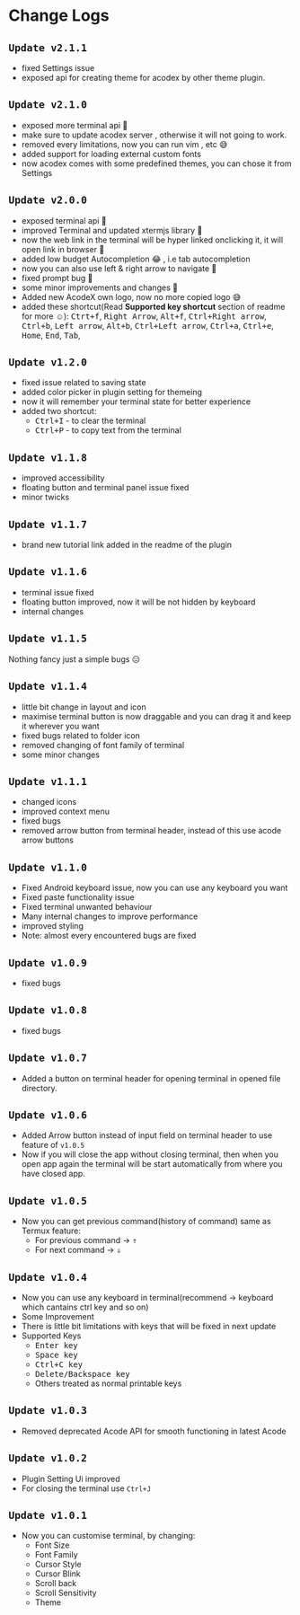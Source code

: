 Change Logs
=============

## `Update v2.1.1`

- fixed Settings issue
- exposed api for creating theme for acodex by other theme plugin.

## `Update v2.1.0`

- exposed more terminal api 🔌
- make sure to update acodex server , otherwise it will not going to work.
- removed every limitations, now you can run vim , etc 😅
- added support for loading external custom fonts
- now acodex comes with some predefined themes, you can chose it from Settings

## `Update v2.0.0`

- exposed terminal api 🔌
- improved Terminal and updated xtermjs library 🔼
- now the web link in the terminal will be hyper linked onclicking it, it will open link in browser 🔗
- added low budget Autocompletion 😂 , i.e tab autocompletion
- now you can also use left & right arrow to navigate 🧭
- fixed prompt bug 🐞
- some minor improvements and changes 🤫
- Added new AcodeX own logo, now no more copied logo 😅
- added these shortcut(Read <strong>Supported key shortcut</strong> section of readme for more ☺️): <kbd>Ctrt+f</kbd>, <kbd>Right Arrow</kbd>, <kbd>Alt+f</kbd>, <kbd>Ctrl+Right arrow</kbd>, <kbd>Ctrl+b</kbd>, <kbd>Left arrow</kbd>, <kbd>Alt+b</kbd>, <kbd>Ctrl+Left arrow</kbd>, <kbd>Ctrl+a</kbd>, <kbd>Ctrl+e</kbd>, <kbd>Home</kbd>, <kbd>End</kbd>, <kbd>Tab</kbd>, 
            
## `Update v1.2.0`
- fixed issue related to saving state
- added color picker in plugin setting for themeing
- now it will remember your terminal state for better experience
- added two shortcut:
    - <kbd>Ctrl+I</kbd> - to clear the terminal
    - <kbd>Ctrl+P</kbd> - to copy text from the terminal
    
## `Update v1.1.8`

- improved accessibility
- floating button and terminal panel issue fixed
- minor twicks

## `Update v1.1.7`

- brand new tutorial link added in the readme of the plugin

## `Update v1.1.6`

- terminal issue fixed
- floating button improved, now it will be not hidden by keyboard
- internal changes

## `Update v1.1.5`

Nothing fancy just a simple bugs 😑

## `Update v1.1.4`

- little bit change in layout and icon
- maximise terminal button is now draggable and you can drag it and keep it wherever you want
- fixed bugs related to folder icon
- removed changing of font family of terminal
- some minor changes

## `Update v1.1.1`

- changed icons
- improved context menu
- fixed bugs
- removed arrow button from terminal header, instead of this use acode arrow buttons

## `Update v1.1.0`

- Fixed Android keyboard issue, now you can use any keyboard you want
- Fixed paste functionality issue
- Fixed terminal unwanted behaviour
- Many internal changes to improve performance
- improved styling
- Note: almost every encountered bugs are fixed

## `Update v1.0.9`

- fixed bugs

## `Update v1.0.8`

- fixed bugs

## `Update v1.0.7`

- Added a button on terminal header for opening terminal in opened file directory.

## `Update v1.0.6`

- Added Arrow button instead of input field on terminal header to use feature of <code>v1.0.5</code>
- Now if you will close the app without closing terminal, then when you open app again the terminal will be start automatically from where you have closed app.

## `Update v1.0.5`

- Now you can get previous command(history of command) same as Termux feature:
    - For previous command -> <kbd>⇑</kbd>
    - For next command -> <kbd>⇓</kbd>

## `Update v1.0.4`

- Now you can use any keyboard in terminal(recommend -> keyboard which cantains ctrl key and so on)
- Some Improvement
- There is little bit limitations with keys that will be fixed in next update
- Supported Keys
    - <kbd>Enter key</kbd>
    - <kbd>Space key</kbd>
    - <kbd>Ctrl+C key</kbd>
    - <kbd>Delete/Backspace key</kbd>
    - Others treated as normal printable keys

## `Update v1.0.3`

- Removed deprecated Acode API for smooth functioning in latest Acode

## `Update v1.0.2`

- Plugin Setting Ui improved
- For closing the terminal use <code>Ctrl+J</code>

## `Update v1.0.1`

- Now you can customise terminal, by changing:
    - Font Size
    - Font Family
    - Cursor Style
    - Cursor Blink
    - Scroll back
    - Scroll Sensitivity
    - Theme